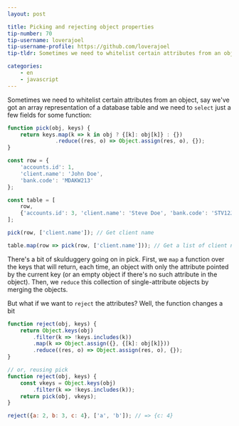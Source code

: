 ```yaml
---
layout: post

title: Picking and rejecting object properties 
tip-number: 70
tip-username: loverajoel
tip-username-profile: https://github.com/loverajoel
tip-tldr: Sometimes we need to whitelist certain attributes from an object, say we've got an array representation of a database table and we need to `select` just a few fields for some function.

categories:
    - en
    - javascript
---
```


Sometimes we need to whitelist certain attributes from an object, say we've
got an array representation of a database table and we need to `select` just
a few fields for some function:

``` javascript
function pick(obj, keys) {
    return keys.map(k => k in obj ? {[k]: obj[k]} : {})
               .reduce((res, o) => Object.assign(res, o), {});
}

const row = {
    'accounts.id': 1,
    'client.name': 'John Doe',
    'bank.code': 'MDAKW213'
};

const table = [
    row,
    {'accounts.id': 3, 'client.name': 'Steve Doe', 'bank.code': 'STV12JB'}
];

pick(row, ['client.name']); // Get client name

table.map(row => pick(row, ['client.name'])); // Get a list of client names
```

There's a bit of skulduggery going on in pick. First, we `map` a function over
the keys that will return, each time, an object with only the attribute pointed
by the current key (or an empty object if there's no such attribute in the
object). Then, we `reduce` this collection of single-attribute objects by
merging the objects.

But what if we want to `reject` the attributes? Well, the function changes a bit

``` javascript
function reject(obj, keys) {
    return Object.keys(obj)
        .filter(k => !keys.includes(k))
        .map(k => Object.assign({}, {[k]: obj[k]}))
        .reduce((res, o) => Object.assign(res, o), {});
}

// or, reusing pick
function reject(obj, keys) {
    const vkeys = Object.keys(obj)
        .filter(k => !keys.includes(k));
    return pick(obj, vkeys);
}

reject({a: 2, b: 3, c: 4}, ['a', 'b']); // => {c: 4}
```